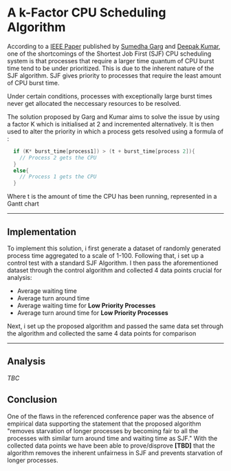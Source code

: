 # A k-Factor CPU Scheduling Algorithm
According to a [IEEE Paper](https://ieeexplore.ieee.org/document/8493662) published by [Sumedha Garg](https://ieeexplore.ieee.org/author/37086484690) and [Deepak Kumar](https://ieeexplore.ieee.org/author/37086482202), one of the shortcomings of the Shortest Job First (SJF) CPU scheduling system is that processes that require a larger time quantum of CPU burst time tend to be under prioritized. This is due to the inherent nature of the SJF algorithm. SJF gives priority to processes that require the least amount of CPU burst time.

Under certain conditions, processes with exceptionally large burst times never get allocated the neccessary resources to be resolved.

The solution proposed by Garg and Kumar aims to solve the issue by using a factor K which is initialised at 2 and incremented alternatively. It is then used to alter the priority in which a process gets resolved using a formula of :
```C
  if (K* burst_time[process1]) > (t + burst_time[process 2]){
    // Process 2 gets the CPU
  }
  else{
    // Process 1 gets the CPU
  }
```
Where t is the amount of time the CPU has been running, represented in a Gantt chart

<hr>

## Implementation
To implement this solution, i first generate a dataset of randomly generated process time aggregated to a scale of 1-100.
Following that, i set up a control test with a standard SJF Algorithm. I then pass the aforementioned dataset through the control algorithm and collected 4 data points crucial for analysis:
- Average waiting time
- Average turn around time
- Average waiting time for **Low Priority Processes**
- Average turn around time for **Low Priority Processes**

Next, i set up the proposed algorithm and passed the same data set through the algorithm and collected the same 4 data points for comparison

<hr>

## Analysis
*TBC*

## Conclusion
One of the flaws in the referenced conference paper was the absence of empirical data supporting the statement that the proposed algorithm "removes starvation of longer processes by becoming fair to all the processes with similar turn around time and waiting time as SJF." With the collected data points we have been able to prove/disprove **[TBD]** that the algorithm removes the inherent unfairness in SJF and prevents starvation of longer processes.
